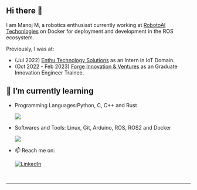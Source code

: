 ## Hi there 👋

I am Manoj M, a robotics enthusiast currently working at [RobotoAI Techonlogies](https://robotoai.com/) on Docker for deployment and development in the ROS ecosystem.

Previously, I was at:
- (Jul 2022) [Enthu Technology Solutions](https://www.enthutech.in/home) as an Intern in IoT Domain.
- (Oct 2022 - Feb 2023) [Forge Innovation & Ventures](https://www.forgeforward.in/) as an Graduate Innovation Engineer Trainee.

## 🌱 I’m currently learning

- Programming Languages:Python, C, C++ and Rust
  <p align="left">
    <a href="https://skillicons.dev">
      <img src="https://skillicons.dev/icons?i=python,c,cpp,rust" />
    </a>
  </p>
- Softwares and Tools: Linux, Git, Arduino, ROS, ROS2 and Docker
  <p align="left">
    <a href="https://skillicons.dev">
      <img src="https://skillicons.dev/icons?i=linux,git,arduino,ros,docker" />
    </a>
  </p>
  

- 📫 Reach me on:
  
    [![LinkedIn](https://img.shields.io/badge/LinkedIn-0077B5?style=for-the-badge&logo=linkedin&logoColor=white)](https://www.linkedin.com/in/manojm-dev/)


<br />

---


<!--
- 🔭 I’m currently working on ...
- 👯 I’m looking to collaborate on
- deploying robotic application using embedded linux
- 🤔 I’m looking for help with ...
- 💬 Ask me about ...
 ...
- ⚡ Fun fact: ...
-->
